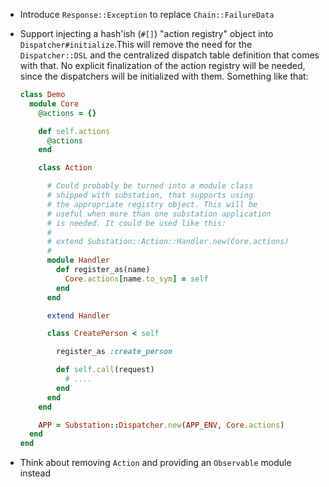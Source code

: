 * Introduce `Response::Exception` to replace `Chain::FailureData`
* Support injecting a hash'ish (`#[]`) "action registry" object into
  `Dispatcher#initialize`.This will remove the need for the `Dispatcher::DSL`
  and the centralized dispatch table definition that comes with that.
  No explicit finalization of the action registry will be needed, since the
  dispatchers will be initialized with them. Something like that:

    ```ruby
    class Demo
      module Core
        @actions = {}

        def self.actions
          @actions
        end

        class Action

          # Could probably be turned into a module class
          # shipped with substation, that supports using
          # the appropriate registry object. This will be
          # useful when more than one substation application
          # is needed. It could be used like this:
          #
          # extend Substation::Action::Handler.new(Core.actions)
          #
          module Handler
            def register_as(name)
              Core.actions[name.to_sym] = self
            end
          end

          extend Handler

          class CreatePerson < self

            register_as :create_person

            def self.call(request)
              # ....
            end
          end
        end

        APP = Substation::Dispatcher.new(APP_ENV, Core.actions)
      end
    end
    ```

* Think about removing `Action` and providing an `Observable` module instead
